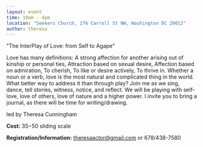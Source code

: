```yaml
---
layout: event
time: 10am - 4pm
location: "Seekers Church, 276 Carroll St NW, Washington DC 20012"
author: theresa
---
```


"The InterPlay of Love: from Self to Agape"

Love has many definitions: A strong affection for another arising out of kinship or personal ties, Attraction based on sexual desire, Affection based on admiration, To cherish, To like or desire actively, To thrive in. Whether a noun or a verb, love is the most natural and complicated thing in the world. What better way to address it than through play? Join me as we sing, dance, tell stories, witness, notice, and reflect. We will be playing with self-love, love of others, love of nature and a higher power. I invite you to bring a journal, as there will be time for writing/drawing.

led by Theresa Cunningham

**Cost:** $35-$50 sliding scale

**Registration/Information:** <theresaactor@gmail.com> or 678/438-7580
